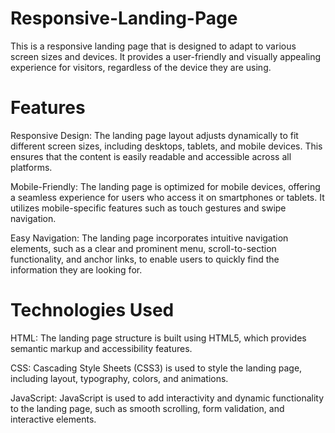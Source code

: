 # Responsive-Landing-Page
This is a responsive landing page that is designed to adapt to various screen sizes and devices. It provides a user-friendly and visually appealing experience for visitors, regardless of the device they are using.

# Features
Responsive Design: The landing page layout adjusts dynamically to fit different screen sizes, including desktops, tablets, and mobile devices. This ensures that the content is easily readable and accessible across all platforms.

Mobile-Friendly: The landing page is optimized for mobile devices, offering a seamless experience for users who access it on smartphones or tablets. It utilizes mobile-specific features such as touch gestures and swipe navigation.

Easy Navigation: The landing page incorporates intuitive navigation elements, such as a clear and prominent menu, scroll-to-section functionality, and anchor links, to enable users to quickly find the information they are looking for.

# Technologies Used
HTML: The landing page structure is built using HTML5, which provides semantic markup and accessibility features.

CSS: Cascading Style Sheets (CSS3) is used to style the landing page, including layout, typography, colors, and animations.

JavaScript: JavaScript is used to add interactivity and dynamic functionality to the landing page, such as smooth scrolling, form validation, and interactive elements.
